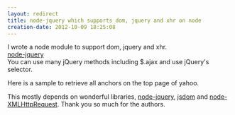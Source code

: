 ```yaml
---
layout: redirect
title: node-jquery which supports dom, jquery and xhr on node
creation-date: 2012-10-09 18:25:08
---
```

I wrote a node module to support dom, jquery and xhr.  
[node-jquery](https://npmjs.org/package/node-jquery)  
You can use many jQuery methods including $.ajax and use jQuery's selector.

Here is a sample to retrieve all anchors on the top page of yahoo.
<script src="https://gist.github.com/3857612.js?file=example.coffee"></script>

This mostly depends on wonderful libraries, [node-jquery][node-jquery], [jsdom][jsdom] and [node-XMLHttpRequest][xhr].
Thank you so much for the authors.

[node-jquery]: https://github.com/coolaj86/node-jquery.git
[jsdom]: https://github.com/tmpvar/jsdom.git
[xhr]: https://github.com/driverdan/node-XMLHttpRequest.git
